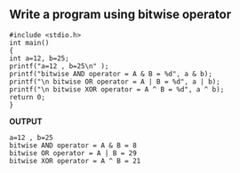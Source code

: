## Write a program using bitwise operator
```
#include <stdio.h>
int main()
{
int a=12, b=25;
printf("a=12 , b=25\n" );
printf("bitwise AND operator = A & B = %d", a & b);
printf("\n bitwise OR operator = A | B = %d", a | b);
printf("\n bitwise XOR operator = A ^ B = %d", a ^ b);
return 0;
}
```
**OUTPUT**
```
a=12 , b=25
bitwise AND operator = A & B = 8
bitwise OR operator = A | B = 29
bitwise XOR operator = A ^ B = 21
```
